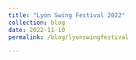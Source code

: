 ```yaml
---
title: "Lyon Swing Festival 2022"
collection: blog
date: 2022-11-10
permalink: /blog/lyonswingfestival

---
```


